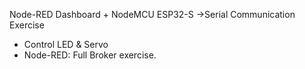 Node-RED Dashboard + NodeMCU ESP32-S ->Serial Communication Exercise
- Control LED & Servo
- Node-RED: Full Broker exercise.
